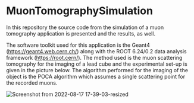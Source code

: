 # MuonTomographySimulation
In this repository the source code from the simulation of a muon tomography application is presented and the results, as well.

The software toolkit used for this application is the Geant4 (https://geant4.web.cern.ch/) along with the ROOT 6.24/0.2 data analysis framework (https://root.cern/). 
The method used is the muon scattering tomography for the imaging of a lead cube and the experimental set-up is given in the picture below. The algorithm performed for the imaging of the object is the POCA algorithm which assumes a single scattering point for the recorded muons. 

![Screenshot from 2022-08-17 17-39-03-resized](https://user-images.githubusercontent.com/63058524/185169855-ed57eadb-51e8-4dad-b728-55dac0a31514.png)
